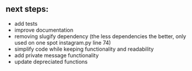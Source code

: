 ## next steps:

- add tests
- improve documentation
- removing slugify dependency (the less dependencies the better, only used on one spot instagram.py line 74)
- simplify code while keeping functionality and readability
- add private message functionality
- update depreciated functions
